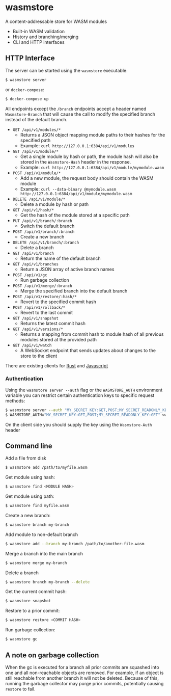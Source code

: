 # wasmstore

A content-addressable store for WASM modules

- Built-in WASM validation
- History and branching/merging
- CLI and HTTP interfaces

## HTTP Interface

The server can be started using the `wasmstore` executable:

```sh
$ wasmstore server
```

or `docker-compose`:

```sh
$ docker-compose up
```

All endpoints except the `/branch` endpoints accept a header named `Wasmstore-Branch`
that will cause the call to modify the specified branch instead of the default
branch.

- `GET /api/v1/modules/*`
  - Returns a JSON object mapping module paths to their hashes for the
    specified path
  - Example: `curl http://127.0.0.1:6384/api/v1/modules`
- `GET /api/v1/module/*`
  - Get a single module by hash or path, the module hash will also be stored in
    the `Wasmstore-Hash` header in the response.
  - Example: `curl http://127.0.0.1:6384/api/v1/module/mymodule.wasm`
- `POST /api/v1/module/*`
  - Add a new module, the request body should contain the WASM module
  - Example: `curl --data-binary @mymodule.wasm http://127.0.0.1:6384/api/v1/module/mymodule.wasm`
- `DELETE /api/v1/module/*`
  - Delete a module by hash or path
- `GET /api/v1/hash/*`
  - Get the hash of the module stored at a specific path
- `PUT /api/v1/branch/:branch`
  - Switch the default branch
- `POST /api/v1/branch/:branch`
  - Create a new branch
- `DELETE /api/v1/branch/:branch`
  - Delete a branch
- `GET /api/v1/branch`
  - Return the name of the default branch
- `GET /api/v1/branches`
  - Return a JSON array of active branch names
- `POST /api/v1/gc`
  - Run garbage collection
- `POST /api/v1/merge/:branch`
  - Merge the specified branch into the default branch
- `POST /api/v1/restore/:hash/*`
  - Revert to the specified commit hash
- `POST /api/v1/rollback/*`
  - Revert to the last commit
- `GET /api/v1/snapshot`
  - Returns the latest commit hash
- `GET /api/v1/versions/*`
  - Returns a mapping from commit hash to module hash of all previous modules stored at the provided path
- `GET /api/v1/watch`
  - A WebSocket endpoint that sends updates about changes to the store to the client

There are existing clients for [Rust](https://github.com/dylibso/wasmstore/tree/main/client/rust) and [Javascript](https://github.com/dylibso/wasmstore/tree/main/client/js)

### Authentication

Using the `wasmstore server --auth` flag or the `WASMSTORE_AUTH` environment variable you can restrict certain authentication keys
to specific request methods:

```sh
$ wasmstore server --auth "MY_SECRET_KEY:GET,POST;MY_SECRET_READONLY_KEY:GET"
$ WASMSTORE_AUTH="MY_SECRET_KEY:GET,POST;MY_SECRET_READONLY_KEY:GET" wasmstore server
```

On the client side you should supply the key using the `Wasmstore-Auth` header

## Command line

Add a file from disk

```sh
$ wasmstore add /path/to/myfile.wasm
```

Get module using hash:

```sh
$ wasmstore find <MODULE HASH>
```

Get module using path:

```sh
$ wasmstore find myfile.wasm
```

Create a new branch:

```sh
$ wasmstore branch my-branch
```

Add module to non-default branch

```sh
$ wasmstore add --branch my-branch /path/to/another-file.wasm
```

Merge a branch into the main branch

```sh
$ wasmstore merge my-branch
```

Delete a branch

```sh
$ wasmstore branch my-branch --delete
```

Get the current commit hash:

```sh
$ wasmstore snapshot
```

Restore to a prior commit:

```sh
$ wasmstore restore <COMMIT HASH>
```

Run garbage collection:

```sh
$ wasmstore gc
```

## A note on garbage collection

When the gc is executed for a branch all prior commits are squashed into one
and all non-reachable objects are removed. For example, if an object is still
reachable from another branch it will not be deleted. Because of this, running
the garbage collector may purge prior commits, potentially causing `restore`
to fail.

